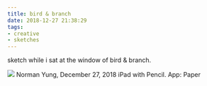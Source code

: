 ```yaml
---
title: bird & branch
date: 2018-12-27 21:38:29
tags: 
- creative
- sketches
---
```

sketch while i sat at the window of bird & branch.

![](/images/sometimesbystep85.jpg)
Norman Yung, December 27, 2018
iPad with Pencil. App: Paper
